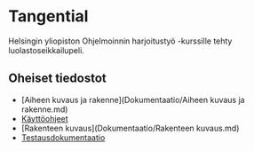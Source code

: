 # Tangential
Helsingin yliopiston Ohjelmoinnin harjoitustyö -kurssille tehty luolastoseikkailupeli.

## Oheiset tiedostot
* [Aiheen kuvaus ja rakenne](Dokumentaatio/Aiheen kuvaus ja rakenne.md)
* [Käyttöohjeet](Dokumentaatio/Käyttöohjeet.md)
* [Rakenteen kuvaus](Dokumentaatio/Rakenteen kuvaus.md)
* [Testausdokumentaatio](Dokumentaatio/Testausdokumentaatio.md)
